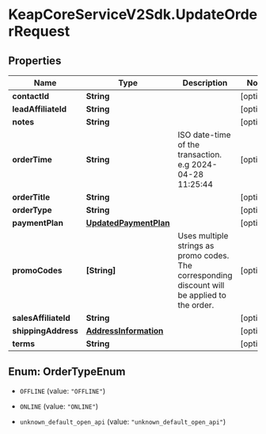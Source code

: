 # KeapCoreServiceV2Sdk.UpdateOrderRequest

## Properties

Name | Type | Description | Notes
------------ | ------------- | ------------- | -------------
**contactId** | **String** |  | [optional] 
**leadAffiliateId** | **String** |  | [optional] 
**notes** | **String** |  | [optional] 
**orderTime** | **String** | ISO date-time of the transaction. e.g 2024-04-28 11:25:44 | [optional] 
**orderTitle** | **String** |  | [optional] 
**orderType** | **String** |  | [optional] 
**paymentPlan** | [**UpdatedPaymentPlan**](UpdatedPaymentPlan.md) |  | [optional] 
**promoCodes** | **[String]** | Uses multiple strings as promo codes. The corresponding discount will be applied to the order. | [optional] 
**salesAffiliateId** | **String** |  | [optional] 
**shippingAddress** | [**AddressInformation**](AddressInformation.md) |  | [optional] 
**terms** | **String** |  | [optional] 



## Enum: OrderTypeEnum


* `OFFLINE` (value: `"OFFLINE"`)

* `ONLINE` (value: `"ONLINE"`)

* `unknown_default_open_api` (value: `"unknown_default_open_api"`)




